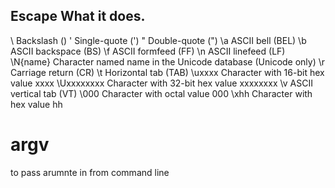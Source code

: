 ## Escape What it does.

\\ Backslash (\)
\' Single-quote (')
\" Double-quote (")
\a ASCII bell (BEL)
\b ASCII backspace (BS)
\f ASCII formfeed (FF)
\n ASCII linefeed (LF)
\N{name} Character named name in the Unicode database (Unicode only)
\r Carriage return (CR)
\t Horizontal tab (TAB)
\uxxxx Character with 16-bit hex value xxxx
\Uxxxxxxxx Character with 32-bit hex value xxxxxxxx
\v ASCII vertical tab (VT)
\000 Character with octal value 000
\xhh Character with hex value hh

# argv

to pass arumnte in from command line
